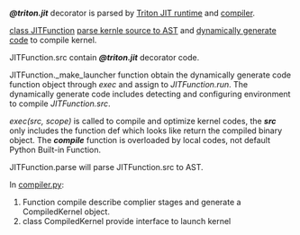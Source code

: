 ***@triton.jit*** decorator is parsed by [Triton JIT runtime](https://github.com/openai/triton/blob/main/python/triton/runtime/jit.py)
and [compiler](https://github.com/openai/triton/blob/main/python/triton/compiler/compiler.py).



[class JITFunction](https://github.com/openai/triton/blob/main/python/triton/runtime/jit.py#L145) [parse kernle source to AST](https://github.com/openai/triton/blob/main/python/triton/runtime/jit.py#L462) 
and [dynamically generate code](https://github.com/openai/triton/blob/main/python/triton/runtime/jit.py#L306) to compile kernel.

JITFunction.src contain ***@triton.jit*** decorator code.

JITFunction._make_launcher function obtain the dynamically generate code function object through *exec* and assign to *JITFunction.run*. The dynamically generate code includes detecting and configuring environment to  compile *JITFunction.src*.

*exec(src, scope)* is called to compile and optimize kernel codes, the ***src*** only includes the function def which looks like return the compiled binary object. The ***compile*** function is overloaded by local codes, not default Python Built-in Function. 

JITFunction.parse will parse JITFunction.src to AST.



In [compiler.py](https://github.com/openai/triton/blob/main/python/triton/compiler/compiler.py):
1. Function compile describe complier stages and generate a CompiledKernel object.
2. class CompiledKernel provide interface to launch kernel

